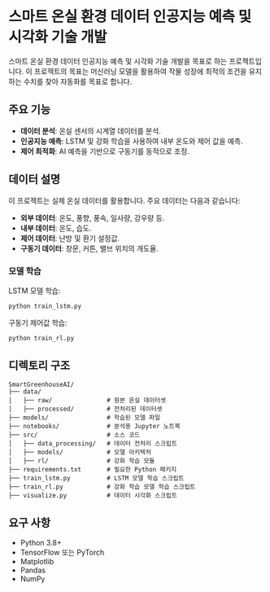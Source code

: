 # 스마트 온실 환경 데이터 인공지능 예측 및 시각화 기술 개발

스마트 온실 환경 데이터 인공지능 예측 및 시각화 기술 개발을 목표로 하는 프로젝트입니다. 이 프로젝트의 목표는 머신러닝 모델을 활용하여 작물 성장에 최적의 조건을 유지하는 수치를 찾아 자동화를 목표로 합니다.

## 주요 기능
- **데이터 분석**: 온실 센서의 시계열 데이터를 분석.
- **인공지능 예측**: LSTM 및 강화 학습을 사용하여 내부 온도와 제어 값을 예측.
- **제어 최적화**: AI 예측을 기반으로 구동기를 동적으로 조정.

## 데이터 설명
이 프로젝트는 실제 온실 데이터를 활용합니다. 주요 데이터는 다음과 같습니다:
- **외부 데이터**: 온도, 풍향, 풍속, 일사량, 강우량 등.
- **내부 데이터**: 온도, 습도.
- **제어 데이터**: 난방 및 환기 설정값.
- **구동기 데이터**: 창문, 커튼, 밸브 위치의 개도율.

### 모델 학습
LSTM 모델 학습:
```bash
python train_lstm.py
```

구동기 제어값 학습:
```bash
python train_rl.py
```

## 디렉토리 구조
```
SmartGreenhouseAI/
├── data/
│   ├── raw/               # 원본 온실 데이터셋
│   ├── processed/         # 전처리된 데이터셋
├── models/                # 학습된 모델 파일
├── notebooks/             # 분석용 Jupyter 노트북
├── src/                   # 소스 코드
│   ├── data_processing/   # 데이터 전처리 스크립트
│   ├── models/            # 모델 아키텍처
│   ├── rl/                # 강화 학습 모듈
├── requirements.txt       # 필요한 Python 패키지
├── train_lstm.py          # LSTM 모델 학습 스크립트
├── train_rl.py            # 강화 학습 모델 학습 스크립트
├── visualize.py           # 데이터 시각화 스크립트
```

## 요구 사항
- Python 3.8+
- TensorFlow 또는 PyTorch
- Matplotlib
- Pandas
- NumPy
